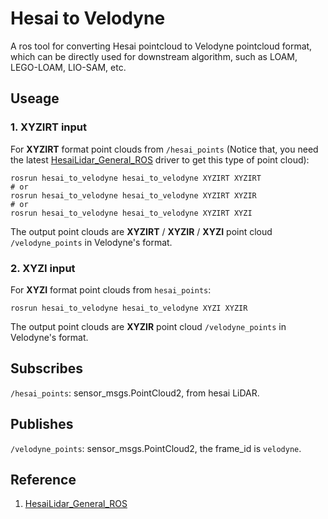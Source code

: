 # Hesai to Velodyne
A ros tool for converting Hesai pointcloud to Velodyne pointcloud format, which can be directly used for downstream algorithm, such as LOAM, LEGO-LOAM, LIO-SAM, etc.

## Useage

### 1. XYZIRT input
For **XYZIRT** format point clouds from `/hesai_points` (Notice that, you need the latest 
[HesaiLidar_General_ROS](https://github.com/HesaiTechnology/HesaiLidar_General_ROS) driver to get this type of point cloud):

```
rosrun hesai_to_velodyne hesai_to_velodyne XYZIRT XYZIRT
# or
rosrun hesai_to_velodyne hesai_to_velodyne XYZIRT XYZIR
# or
rosrun hesai_to_velodyne hesai_to_velodyne XYZIRT XYZI
```
The output point clouds are **XYZIRT** / **XYZIR** / **XYZI** point cloud `/velodyne_points` in Velodyne's format.

### 2. XYZI input
For **XYZI** format point clouds from `hesai_points`:
```
rosrun hesai_to_velodyne hesai_to_velodyne XYZI XYZIR
```
The output point clouds are **XYZIR** point cloud `/velodyne_points` in Velodyne's format.


## Subscribes
`/hesai_points`: sensor_msgs.PointCloud2, from hesai LiDAR.

## Publishes
`/velodyne_points`: sensor_msgs.PointCloud2, the frame_id is `velodyne`.

## Reference

1. [HesaiLidar_General_ROS](https://github.com/HesaiTechnology/HesaiLidar_General_ROS)

